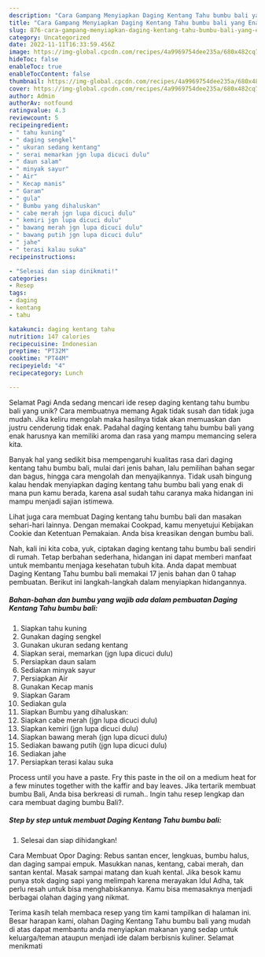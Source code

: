 ```yaml
---
description: "Cara Gampang Menyiapkan Daging Kentang Tahu bumbu bali yang Enak"
title: "Cara Gampang Menyiapkan Daging Kentang Tahu bumbu bali yang Enak"
slug: 876-cara-gampang-menyiapkan-daging-kentang-tahu-bumbu-bali-yang-enak
category: Uncategorized
date: 2022-11-11T16:33:59.456Z
image: https://img-global.cpcdn.com/recipes/4a9969754dee235a/680x482cq70/daging-kentang-tahu-bumbu-bali-foto-resep-utama.jpg
hideToc: false
enableToc: true
enableTocContent: false
thumbnail: https://img-global.cpcdn.com/recipes/4a9969754dee235a/680x482cq70/daging-kentang-tahu-bumbu-bali-foto-resep-utama.jpg
cover: https://img-global.cpcdn.com/recipes/4a9969754dee235a/680x482cq70/daging-kentang-tahu-bumbu-bali-foto-resep-utama.jpg
author: Admin
authorAv: notfound
ratingvalue: 4.3
reviewcount: 5
recipeingredient:
- " tahu kuning"
- " daging sengkel"
- " ukuran sedang kentang"
- " serai memarkan jgn lupa dicuci dulu"
- " daun salam"
- " minyak sayur"
- " Air"
- " Kecap manis"
- " Garam"
- " gula"
- " Bumbu yang dihaluskan"
- " cabe merah jgn lupa dicuci dulu"
- " kemiri jgn lupa dicuci dulu"
- " bawang merah jgn lupa dicuci dulu"
- " bawang putih jgn lupa dicuci dulu"
- " jahe"
- " terasi kalau suka"
recipeinstructions:

- "Selesai dan siap dinikmati!"
categories:
- Resep
tags:
- daging
- kentang
- tahu

katakunci: daging kentang tahu 
nutrition: 147 calories
recipecuisine: Indonesian
preptime: "PT32M"
cooktime: "PT44M"
recipeyield: "4"
recipecategory: Lunch

---
```



Selamat Pagi Anda sedang mencari ide resep daging kentang tahu bumbu bali yang unik? Cara membuatnya memang Agak tidak susah dan tidak juga mudah. Jika keliru mengolah maka hasilnya tidak akan memuaskan dan justru cenderung tidak enak. Padahal daging kentang tahu bumbu bali yang enak harusnya kan memiliki aroma dan rasa yang mampu memancing selera kita.


Banyak hal yang sedikit bisa mempengaruhi kualitas rasa dari daging kentang tahu bumbu bali, mulai dari jenis bahan, lalu pemilihan bahan segar dan bagus, hingga cara mengolah dan menyajikannya. Tidak usah bingung kalau hendak menyiapkan daging kentang tahu bumbu bali yang enak di mana pun kamu berada, karena asal sudah tahu caranya maka hidangan ini mampu menjadi sajian istimewa.

Lihat juga cara membuat Daging kentang tahu bumbu bali dan masakan sehari-hari lainnya. Dengan memakai Cookpad, kamu menyetujui Kebijakan Cookie dan Ketentuan Pemakaian. Anda bisa kreasikan dengan bumbu bali.


Nah, kali ini kita coba, yuk, ciptakan daging kentang tahu bumbu bali sendiri di rumah. Tetap berbahan sederhana, hidangan ini dapat memberi manfaat untuk membantu menjaga kesehatan tubuh kita. Anda dapat membuat Daging Kentang Tahu bumbu bali memakai 17 jenis bahan dan 0 tahap pembuatan. Berikut ini langkah-langkah dalam menyiapkan hidangannya.

<!--inarticleads1-->

##### Bahan-bahan dan bumbu yang wajib ada dalam pembuatan Daging Kentang Tahu bumbu bali:

1. Siapkan  tahu kuning
1. Gunakan  daging sengkel
1. Gunakan  ukuran sedang kentang
1. Siapkan  serai, memarkan (jgn lupa dicuci dulu)
1. Persiapkan  daun salam
1. Sediakan  minyak sayur
1. Persiapkan  Air
1. Gunakan  Kecap manis
1. Siapkan  Garam
1. Sediakan  gula
1. Siapkan  Bumbu yang dihaluskan:
1. Siapkan  cabe merah (jgn lupa dicuci dulu)
1. Siapkan  kemiri (jgn lupa dicuci dulu)
1. Siapkan  bawang merah (jgn lupa dicuci dulu)
1. Sediakan  bawang putih (jgn lupa dicuci dulu)
1. Sediakan  jahe
1. Persiapkan  terasi kalau suka


Process until you have a paste. Fry this paste in the oil on a medium heat for a few minutes together with the kaffir and bay leaves. Jika tertarik membuat bumbu Bali, Anda bisa berkreasi di rumah.. Ingin tahu resep lengkap dan cara membuat daging bumbu Bali?. 

<!--inarticleads2-->

##### Step by step untuk membuat Daging Kentang Tahu bumbu bali:


1. Selesai dan siap dihidangkan!

Cara Membuat Opor Daging: Rebus santan encer, lengkuas, bumbu halus, dan daging sampai empuk. Masukkan nanas, kentang, cabai merah, dan santan kental. Masak sampai matang dan kuah kental. Jika besok kamu punya stok daging sapi yang melimpah karena merayakan Idul Adha, tak perlu resah untuk bisa menghabiskannya. Kamu bisa memasaknya menjadi berbagai olahan daging yang nikmat. 

Terima kasih telah membaca resep yang tim kami tampilkan di halaman ini. Besar harapan kami, olahan Daging Kentang Tahu bumbu bali yang mudah di atas dapat membantu anda menyiapkan makanan yang sedap untuk keluarga/teman ataupun menjadi ide dalam berbisnis kuliner. Selamat menikmati
